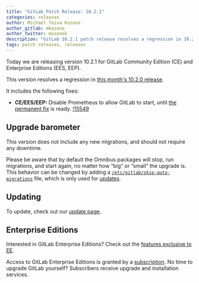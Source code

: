 ```yaml
---
title: "GitLab Patch Release: 10.2.1"
categories: releases
author: Michael Teiva Kozono
author_gitlab: mkozono
author_twitter: mozonok
description: "GitLab 10.2.1 patch release resolves a regression in 10.2.0"
tags: patch releases, releases
---
```


Today we are releasing version 10.2.1 for GitLab Community Edition (CE) and Enterprise Editions (EES, EEP).

This version resolves a regression in
[this month's 10.2.0 release](/releases/2017/11/22/gitlab-10-2-released/).

<!-- more -->

It includes the following fixes:

- **CE/EES/EEP:** Disable Prometheus to allow GitLab to start, until [the permanent fix] is ready. [!15549]

[!15549]: https://gitlab.com/gitlab-org/gitlab-ce/merge_requests/15549
[the permanent fix]: https://gitlab.com/gitlab-org/prometheus-client-mmap/merge_requests/11

## Upgrade barometer

This version does not include any new migrations, and should not require any
downtime.

Please be aware that by default the Omnibus packages will stop, run migrations,
and start again, no matter how “big” or “small” the upgrade is. This behavior
can be changed by adding a [`/etc/gitlab/skip-auto-migrations`](http://doc.gitlab.com/omnibus/update/README.html) file,
which is only used for [updates](https://docs.gitlab.com/omnibus/update/README.html).

## Updating

To update, check out our [update page](/update/).

## Enterprise Editions

Interested in GitLab Enterprise Editions? Check out the [features exclusive to
EE](/pricing/).

Access to GitLab Enterprise Editions is granted by a [subscription](/stages-devops-lifecycle/).
No time to upgrade GitLab yourself? Subscribers receive upgrade and installation
services.

